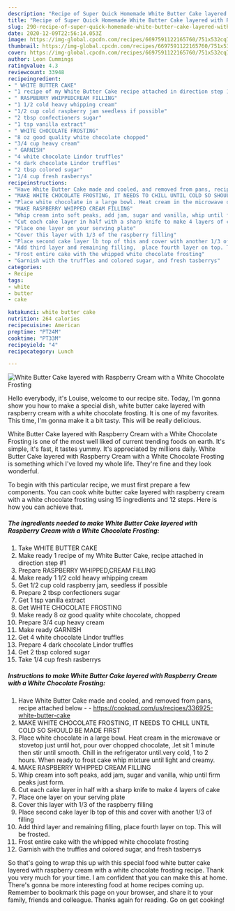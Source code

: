 ```yaml
---
description: "Recipe of Super Quick Homemade White Butter Cake layered with Raspberry Cream with a White Chocolate Frosting"
title: "Recipe of Super Quick Homemade White Butter Cake layered with Raspberry Cream with a White Chocolate Frosting"
slug: 290-recipe-of-super-quick-homemade-white-butter-cake-layered-with-raspberry-cream-with-a-white-chocolate-frosting
date: 2020-12-09T22:56:14.053Z
image: https://img-global.cpcdn.com/recipes/6697591122165760/751x532cq70/white-butter-cake-layered-with-raspberry-cream-with-a-white-chocolate-frosting-recipe-main-photo.jpg
thumbnail: https://img-global.cpcdn.com/recipes/6697591122165760/751x532cq70/white-butter-cake-layered-with-raspberry-cream-with-a-white-chocolate-frosting-recipe-main-photo.jpg
cover: https://img-global.cpcdn.com/recipes/6697591122165760/751x532cq70/white-butter-cake-layered-with-raspberry-cream-with-a-white-chocolate-frosting-recipe-main-photo.jpg
author: Leon Cummings
ratingvalue: 4.3
reviewcount: 33948
recipeingredient:
- " WHITE BUTTER CAKE"
- "1 recipe of my White Butter Cake recipe attached in direction step 1"
- " RASPBERRY WHIPPEDCREAM FILLING"
- "1 1/2 cold heavy whipping cream"
- "1/2 cup cold raspberry jam seedless if possible"
- "2 tbsp confectioners sugar"
- "1 tsp vanilla extract"
- " WHITE CHOCOLATE FROSTING"
- "8 oz good quality white chocolate chopped"
- "3/4 cup heavy cream"
- " GARNISH"
- "4 white chocolate Lindor truffles"
- "4 dark chocolate Lindor truffles"
- "2 tbsp colored sugar"
- "1/4 cup fresh rasberrys"
recipeinstructions:
- "Have White Butter Cake made and cooled, and removed from pans, recipe attached below  https://cookpad.com/us/recipes/336925-white-butter-cake"
- "MAKE WHITE CHOCOLATE FROSTING, IT NEEDS TO CHILL UNTIL COLD SO SHOULD BE MADE FIRST"
- "Place white chocolate in a large bowl. Heat cream in the microwave or stovetop just until hot, pour over chopped chocolate, .let sit 1 minute then stir until smooth. Chill in the refrigerator until.very cold, 1 to 2 hours. When ready to frost cake whip mixture until light and creamy."
- "MAKE RASPBERRY WHIPPED CREAM FILLING"
- "Whip cream into soft peaks, add jam, sugar and vanilla, whip until firm peaks just form."
- "Cut each cake layer in half with a sharp knife to make 4 layers of cake"
- "Place one layer on your serving plate"
- "Cover this layer with 1/3 of the raspberry filling"
- "Place second cake layer lb top of this and cover with another 1/3 of filling"
- "Add third layer and remaining filling,  place fourth layer on top. This will be frosted."
- "Frost entire cake with the whipped white chocolate frosting"
- "Garnish with the truffles and colored sugar, and fresh tasberrys"
categories:
- Recipe
tags:
- white
- butter
- cake

katakunci: white butter cake 
nutrition: 264 calories
recipecuisine: American
preptime: "PT24M"
cooktime: "PT33M"
recipeyield: "4"
recipecategory: Lunch

---
```



![White Butter Cake layered with Raspberry Cream with a White Chocolate Frosting](https://img-global.cpcdn.com/recipes/6697591122165760/751x532cq70/white-butter-cake-layered-with-raspberry-cream-with-a-white-chocolate-frosting-recipe-main-photo.jpg)

Hello everybody, it's Louise, welcome to our recipe site. Today, I'm gonna show you how to make a special dish, white butter cake layered with raspberry cream with a white chocolate frosting. It is one of my favorites. This time, I'm gonna make it a bit tasty. This will be really delicious.

White Butter Cake layered with Raspberry Cream with a White Chocolate Frosting is one of the most well liked of current trending foods on earth. It's simple, it's fast, it tastes yummy. It's appreciated by millions daily. White Butter Cake layered with Raspberry Cream with a White Chocolate Frosting is something which I've loved my whole life. They're fine and they look wonderful.




To begin with this particular recipe, we must first prepare a few components. You can cook white butter cake layered with raspberry cream with a white chocolate frosting using 15 ingredients and 12 steps. Here is how you can achieve that.

<!--inarticleads1-->

##### The ingredients needed to make White Butter Cake layered with Raspberry Cream with a White Chocolate Frosting:

1. Take  WHITE BUTTER CAKE
1. Make ready 1 recipe of my White Butter Cake, recipe attached in direction step #1
1. Prepare  RASPBERRY WHIPPED,CREAM FILLING
1. Make ready 1 1/2 cold heavy whipping cream
1. Get 1/2 cup cold raspberry jam, seedless if possible
1. Prepare 2 tbsp confectioners sugar
1. Get 1 tsp vanilla extract
1. Get  WHITE CHOCOLATE FROSTING
1. Make ready 8 oz good quality white chocolate, chopped
1. Prepare 3/4 cup heavy cream
1. Make ready  GARNISH
1. Get 4 white chocolate Lindor truffles
1. Prepare 4 dark chocolate Lindor truffles
1. Get 2 tbsp colored sugar
1. Take 1/4 cup fresh rasberrys




<!--inarticleads2-->

##### Instructions to make White Butter Cake layered with Raspberry Cream with a White Chocolate Frosting:

1. Have White Butter Cake made and cooled, and removed from pans, recipe attached below -  - https://cookpad.com/us/recipes/336925-white-butter-cake
1. MAKE WHITE CHOCOLATE FROSTING, IT NEEDS TO CHILL UNTIL COLD SO SHOULD BE MADE FIRST
1. Place white chocolate in a large bowl. Heat cream in the microwave or stovetop just until hot, pour over chopped chocolate, .let sit 1 minute then stir until smooth. Chill in the refrigerator until.very cold, 1 to 2 hours. When ready to frost cake whip mixture until light and creamy.
1. MAKE RASPBERRY WHIPPED CREAM FILLING
1. Whip cream into soft peaks, add jam, sugar and vanilla, whip until firm peaks just form.
1. Cut each cake layer in half with a sharp knife to make 4 layers of cake
1. Place one layer on your serving plate
1. Cover this layer with 1/3 of the raspberry filling
1. Place second cake layer lb top of this and cover with another 1/3 of filling
1. Add third layer and remaining filling,  place fourth layer on top. This will be frosted.
1. Frost entire cake with the whipped white chocolate frosting
1. Garnish with the truffles and colored sugar, and fresh tasberrys




So that's going to wrap this up with this special food white butter cake layered with raspberry cream with a white chocolate frosting recipe. Thank you very much for your time. I am confident that you can make this at home. There's gonna be more interesting food at home recipes coming up. Remember to bookmark this page on your browser, and share it to your family, friends and colleague. Thanks again for reading. Go on get cooking!
